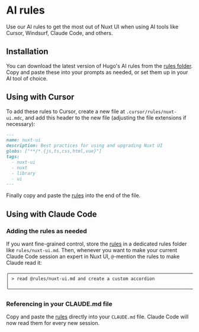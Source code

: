 # AI rules

Use our AI rules to get the most out of Nuxt UI when using AI tools like Cursor, Windsurf, Claude Code, and others.

## Installation

You can download the latest version of Hugo's AI rules from the [rules folder](https://github.com/hugorcd/nuxt-ui-rules/blob/main/rules/nuxt-ui.md?plain=1). Copy and paste these into your prompts as needed, or set them up in your AI tool of choice.

## Using with Cursor

To add these rules to Cursor, create a new file at `.cursor/rules/nuxt-ui.mdc`, and add this header to the new file (adjusting the file extensions if necessary):

```md
---
name: nuxt-ui
description: Best practices for using and upgrading Nuxt UI
globs: ["**/*.{js,ts,css,html,vue}"]
tags:
  - nuxt-ui
  - nuxt
  - library
  - ui
---
```

Finally copy and paste the [rules](https://github.com/hugorcd/nuxt-ui-rules/blob/main/rules/nuxt-ui.md?plain=1) into the end of the file.

## Using with Claude Code

### Adding the rules as needed

If you want fine-grained control, store the [rules](https://github.com/hugorcd/nuxt-ui-rules/blob/main/rules/nuxt-ui.md?plain=1) in a dedicated rules folder like `rules/nuxt-ui.md`. Then, whenever you want to make your current Claude Code session an expert in Nuxt UI, `@`-mention the rules to make Claude read it:

```
╭──────────────────────────────────────────────────────────────────────────────╮
│ > read @rules/nuxt-ui.md and create a custom accordion                       │
╰──────────────────────────────────────────────────────────────────────────────╯
```

### Referencing in your CLAUDE.md file

Copy and paste the [rules](https://github.com/hugorcd/nuxt-ui-rules/blob/main/rules/nuxt-ui.md?plain=1) directly into your `CLAUDE.md` file. Claude Code will now read them for every new session.
